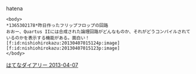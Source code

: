 
hatena

```
<body>
*1365302178*昨日作ったフリップフロップの回路
おおー、Quartus IIには合成された論理回路がどんなものか、それがどうコンパイルされているのかを表示する機能がある。面白い！
[f:id:nishiohirokazu:20130407015124p:image]
[f:id:nishiohirokazu:20130407015123p:image]
</body>
```


[はてなダイアリー 2013-04-07](https://nishiohirokazu.hatenadiary.org/archive/2013/04/07)
